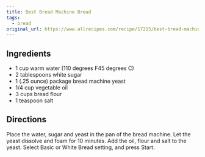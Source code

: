 ```yaml
---
title: Best Bread Machine Bread
tags:
  - bread
original_url: https://www.allrecipes.com/recipe/17215/best-bread-machine-bread/
---
```

## Ingredients

* 1 cup warm water (110 degrees F45 degrees C)
* 2 tablespoons white sugar
* 1 (.25 ounce) package bread machine yeast
* 1/4 cup vegetable oil
* 3 cups bread flour
* 1 teaspoon salt

## Directions

Place the water, sugar and yeast in the pan of the bread machine. Let the yeast dissolve and foam for 10 minutes. Add the oil, flour and salt to the yeast. Select Basic or White Bread setting, and press Start.
